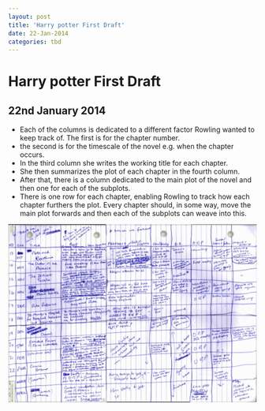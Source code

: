 ```yaml
---
layout: post
title: 'Harry potter First Draft'
date: 22-Jan-2014
categories: tbd
---
```


# Harry potter First Draft

## 22nd January 2014

<ul>

<li>Each of the columns is dedicated to a different factor Rowling wanted to keep track of. The first is for the chapter number.</li>

<li>the second is for the timescale of the novel e.g. when the chapter occurs.</li>

<li>In the third column she writes the working title for each chapter.</li>

<li>She then summarizes the plot of each chapter in the fourth column.</li>

<li>After that,   there is a column dedicated to the main plot of the novel and then one for each of the subplots.</li>

<li>There is one row for each chapter,   enabling Rowling to track how each chapter furthers the plot. Every chapter should,   in some way, move the main plot forwards and then each of the subplots can weave into this.</li>

</ul>

<img class="photo-horiz" src="/images/2014/01/grid-plot-1024x732.gif" />
